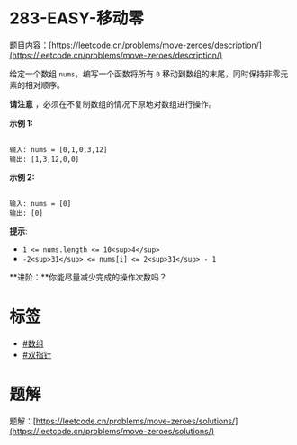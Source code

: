 # 283-EASY-移动零
题目内容：[https://leetcode.cn/problems/move-zeroes/description/](https://leetcode.cn/problems/move-zeroes/description/)

给定一个数组 `nums`，编写一个函数将所有 `0` 移动到数组的末尾，同时保持非零元素的相对顺序。

**请注意** ，必须在不复制数组的情况下原地对数组进行操作。

**示例 1:**

```

输入: nums = [0,1,0,3,12]
输出: [1,3,12,0,0]
```

**示例 2:**

```

输入: nums = [0]
输出: [0]
```

**提示**:

* `1 <= nums.length <= 10<sup>4</sup>`
* `-2<sup>31</sup> <= nums[i] <= 2<sup>31</sup> - 1`

**进阶：**你能尽量减少完成的操作次数吗？

# 标签
- [#数组](https://leetcode.cn/tag/array)
- [#双指针](https://leetcode.cn/tag/two-pointers)

# 题解
题解：[https://leetcode.cn/problems/move-zeroes/solutions/](https://leetcode.cn/problems/move-zeroes/solutions/)
